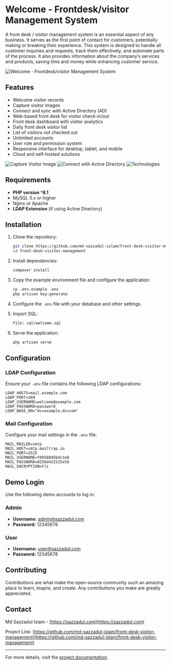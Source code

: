 # Welcome - Frontdesk/visitor Management System

A front desk / visitor management system is an essential aspect of any business. It serves as the first point of contact for customers, potentially making or breaking their experience. This system is designed to handle all customer inquiries and requests, track them effectively, and automate parts of the process. It also provides information about the company’s services and products, saving time and money while enhancing customer service.

![Welcome - Frontdesk/visitor Management System](https://cnd.sazzadul.com/welcome_1.jpg)

## Features

- Welcome visitor records
- Capture visitor images
- Connect and sync with Active Directory (AD)
- Web-based front desk for visitor check-in/out
- Front desk dashboard with visitor analytics
- Daily front desk visitor list
- List of visitors not checked out
- Unlimited accounts
- User role and permission system
- Responsive interface for desktop, tablet, and mobile
- Cloud and self-hosted solutions

![Capture Visitor Image](https://cnd.sazzadul.com/Photography.jpg)
![Connect with Active Directory](https://cnd.sazzadul.com/ad.jpg)
![Technologies](https://cnd.sazzadul.com/Technologies.jpg)

## Requirements

- **PHP version ^8.1**
- MySQL 5.x or higher
- Nginx or Apache
- **LDAP Extension** (if using Active Directory)

## Installation

1. Clone the repository:
    ```bash
    git clone https://github.com/md-sazzadul-islam/front-desk-visitor-management.git
    cd front-desk-visitor-management
    ```

2. Install dependencies:
    ```bash
    composer install
    ```

3. Copy the example environment file and configure the application:
    ```bash
    cp .env.example .env
    php artisan key:generate
    ```

4. Configure the `.env` file with your database and other settings.

5. Import SQL:
    ```bash
    File: sql/welcome.sql 
    ```

6. Serve the application:
    ```bash
    php artisan serve
    ```

## Configuration

### LDAP Configuration

Ensure your `.env` file contains the following LDAP configurations:

```env
LDAP_HOSTS=mail.example.com
LDAP_PORT=389
LDAP_USERNAME=welcome@example.com
LDAP_PASSWORD=password
LDAP_BASE_DN="dc=example,dc=com"
```

### Mail Configuration

Configure your mail settings in the `.env` file:

```env
MAIL_MAILER=smtp
MAIL_HOST=smtp.mailtrap.io
MAIL_PORT=2525
MAIL_USERNAME=f0958845bdc3a0
MAIL_PASSWORD=0256d421515e5d
MAIL_ENCRYPTION=tls
```

## Demo Login

Use the following demo accounts to log in:

### Admin
- **Username:** [admin@sazzadul.com](mailto:admin@sazzadul.com)
- **Password:** 12345678

### User
- **Username:** [user@sazzadul.com](mailto:user@sazzadul.com)
- **Password:** 12345678

## Contributing

Contributions are what make the open-source community such an amazing place to learn, inspire, and create. Any contributions you make are greatly appreciated.

## Contact

Md Sazzadul Islam - [https://sazzadul.com](https://sazzadul.com)

Project Link: [https://github.com/md-sazzadul-islam/front-desk-visitor-management](https://github.com/md-sazzadul-islam/front-desk-visitor-management)

---

For more details, visit the [project documentation](https://github.com/md-sazzadul-islam/front-desk-visitor-management/wiki).